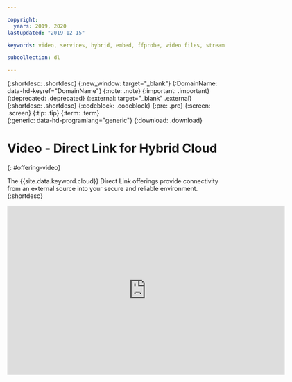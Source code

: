 ```yaml
---

copyright:
  years: 2019, 2020
lastupdated: "2019-12-15"

keywords: video, services, hybrid, embed, ffprobe, video files, stream

subcollection: dl

---
```


{:shortdesc: .shortdesc}
{:new_window: target="_blank"}
{:DomainName: data-hd-keyref="DomainName"}
{:note: .note}
{:important: .important}
{:deprecated: .deprecated}
{:external: target="_blank" .external}
{:shortdesc: .shortdesc}
{:codeblock: .codeblock}
{:pre: .pre}
{:screen: .screen}
{:tip: .tip}
{:term: .term}  
{:generic: data-hd-programlang="generic"}
{:download: .download}  

# Video - Direct Link for Hybrid Cloud
{: #offering-video}

The {{site.data.keyword.cloud}} Direct Link offerings provide connectivity from an external source into your secure and reliable environment.
{:shortdesc}

<p>
  <div class="embed-responsive embed-responsive-16by9">
    <iframe class="embed-responsive-item" id="youtubeplayer" type="text/html" title="dl-connect-video" width="640" height="390" src="https://www.youtube.com/embed/ZRY2LPJREQw?rel=0" frameborder="0" webkitallowfullscreen mozallowfullscreen allowfullscreen> </iframe>
  </div>
</p>
